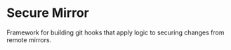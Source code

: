 # Secure Mirror

Framework for building git hooks that apply logic to securing changes from
remote mirrors.
